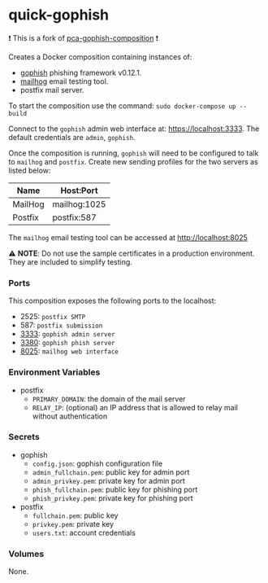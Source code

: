# quick-gophish

❗️ This is a fork of [pca-gophish-composition](https://github.com/cisagov/pca-gophish-composition) ❗️

Creates a Docker composition containing instances of:

- [gophish](https://github.com/gophish/gophish/) phishing framework v0.12.1.
- [mailhog](https://github.com/mailhog/MailHog) email testing tool.
- postfix mail server.

To start the composition use the command: `sudo docker-compose up --build`

Connect to the `gophish` admin web interface at:
[https://localhost:3333](https://localhost:3333).
The default credentials are `admin`, `gophish`.

Once the composition is running, `gophish` will need to be
configured to talk to `mailhog` and `postfix`. Create new
sending profiles for the two servers as listed below:

| Name    | Host:Port    |
| ------- | ------------ |
| MailHog | mailhog:1025 |
| Postfix | postfix:587  |

The `mailhog` email testing tool can be accessed at [http://localhost:8025](http://localhost:8025)


⚠️ **NOTE**:  Do not use the sample certificates in a production environment.
They are included to simplify testing.

### Ports ###

This composition exposes the following ports to the localhost:

- 2525: `postfix SMTP`
- 587: `postfix submission`
- [3333](https://localhost:3333): `gophish admin server`
- [3380](http://localhost:3380): `gophish phish server`
- [8025](http://localhost:8025): `mailhog web interface`

### Environment Variables ###

- postfix
  - `PRIMARY_DOMAIN`: the domain of the mail server
  - `RELAY_IP`: (optional) an IP address that is allowed to relay mail without authentication

### Secrets ###

- gophish
  - `config.json`: gophish configuration file
  - `admin_fullchain.pem`: public key for admin port
  - `admin_privkey.pem`: private key for admin port
  - `phish_fullchain.pem`: public key for phishing port
  - `phish_privkey.pem`: private key for phishing port
- postfix
  - `fullchain.pem`: public key
  - `privkey.pem`: private key
  - `users.txt`: account credentials

### Volumes ###

None.
